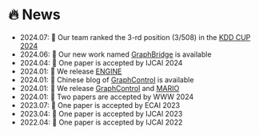 # 🔥 News
- 2024.07: 🚩 Our team ranked the 3-rd position (3/508) in the [KDD CUP 2024](https://www.aicrowd.com/challenges/amazon-kdd-cup-2024-multi-task-online-shopping-challenge-for-llms)
- 2024.06: 📘 Our new work named [GraphBridge](https://arxiv.org/pdf/2406.12608) is available 
- 2024.04: 🎉 One paper is accepted by IJCAI 2024
- 2024.01: 🎈 We release [ENGINE](https://github.com/ZhuYun97/ENGINE)
- 2024.01: 📘 Chinese blog of [GraphControl](https://zhuanlan.zhihu.com/p/680351601) is available
- 2024.01: 🎈 We release [GraphControl](https://github.com/wykk00/GraphControl) and [MARIO](https://github.com/ZhuYun97/MARIO)
- 2024.01: 🎉 Two papers are accepted by WWW 2024
- 2023.07: 🎉 One paper is accepted by ECAI 2023
- 2023.04: 🎉 One paper is accepted by IJCAI 2023
- 2022.04: 🎉 One paper is accepted by IJCAI 2022
